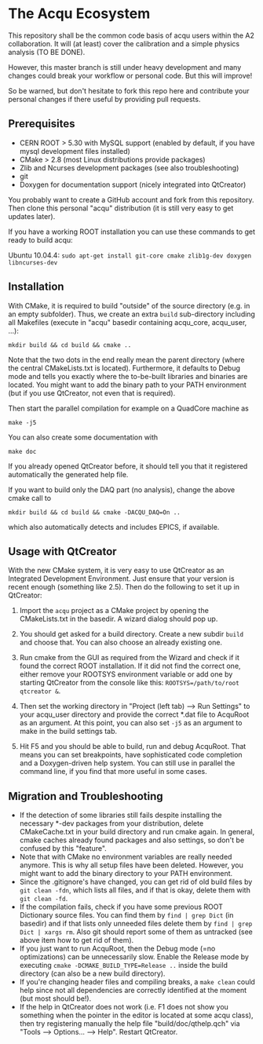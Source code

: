 The Acqu Ecosystem
==================

This repository shall be the common code basis of acqu users within
the A2 collaboration. It will (at least) cover the calibration and a
simple physics analysis (TO BE DONE).

However, this master branch is still under heavy development and many
changes could break your workflow or personal code. But this will
improve!

So be warned, but don't hesitate to fork this repo here and contribute
your personal changes if there useful by providing pull requests.


Prerequisites
-------------

* CERN ROOT > 5.30 with MySQL support (enabled by default, if you have mysql development files installed)
* CMake > 2.8 (most Linux distributions provide packages) 
* Zlib and Ncurses development packages (see also troubleshooting)
* git 
* Doxygen for documentation support (nicely integrated into QtCreator)

You probably want to create a GitHub account and fork from this
repository. Then clone this personal "acqu" distribution (it is still
very easy to get updates later).

If you have a working ROOT installation you can use these commands to get
ready to build acqu:

Ubuntu 10.04.4:
 `sudo apt-get install git-core cmake zlib1g-dev doxygen libncurses-dev`



Installation
------------

With CMake, it is required to build "outside" of the source
directory (e.g. in an empty subfolder). Thus, we create an extra
`build` sub-directory including all Makefiles (execute in "acqu"
basedir containing acqu\_core, acqu\_user, ...):

`mkdir build && cd build && cmake ..`

Note that the two dots in the end really mean the parent directory
(where the central CMakeLists.txt is located). Furthermore, it
defaults to Debug mode and tells you exactly where the to-be-built
libraries and binaries are located. You might want to add the binary
path to your PATH environment (but if you use QtCreator, not even that
is required).

Then start the parallel compilation for example on a QuadCore machine as 

`make -j5`

You can also create some documentation with 

`make doc` 

If you already opened QtCreator before, it should tell you that it
registered automatically the generated help file.

If you want to build only the DAQ part (no analysis), change the above
cmake call to 

`mkdir build && cd build && cmake -DACQU_DAQ=On ..`

which also automatically detects and includes EPICS, if available.


Usage with QtCreator
--------------------

With the new CMake system, it is very easy to use QtCreator as an
Integrated Development Environment. Just ensure that your version is
recent enough (something like 2.5). Then do the following to set it up
in QtCreator: 

1. Import the `acqu` project as a CMake project by opening the
CMakeLists.txt in the basedir. A wizard dialog should pop up.

2. You should get asked for a build directory. Create a new subdir
`build` and choose that. You can also choose an already existing one.

3. Run cmake from the GUI as required from the Wizard and check if it
found the correct ROOT installation. If it did not find the correct
one, either remove your ROOTSYS environment variable or add one by
starting QtCreator from the console like this: `ROOTSYS=/path/to/root
qtcreator &`.

4. Then set the working directory in "Project (left tab) --> Run
 Settings" to your acqu_user directory and provide the correct *.dat
 file to AcquRoot as an argument. At this point, you can also set
 `-j5` as an argument to make in the build settings tab.

5. Hit F5 and you should be able to build, run and debug AcquRoot.
That means you can set breakpoints, have sophisticated code completion
and a Doxygen-driven help system. You can still use in parallel the
command line, if you find that more useful in some cases.


Migration and Troubleshooting
-----------------------------

* If the detection of some libraries still fails despite installing
  the necessary *-dev packages from your distribution, delete
  CMakeCache.txt in your build directory and run cmake again. In
  general, cmake caches already found packages and also settings, so
  don't be confused by this "feature".
* Note that with CMake no environment variables are really needed
  anymore. This is why all setup files have been deleted. However, you
  might want to add the binary directory to your PATH environment.
* Since the .gitignore's have changed, you can get rid of old build
  files by `git clean -fdn`, which lists all files, and if that is
  okay, delete them with `git clean -fd`.  
* If the compilation fails, check if you have some previous ROOT
  Dictionary source files. You can find them by `find | grep Dict` (in
  basedir) and if that lists only unneeded files delete them by `find
  | grep Dict | xargs rm`. Also git should report some of them as
  untracked (see above item how to get rid of them).
* If you just want to run AcquRoot, then the Debug mode (=no
  optimizations) can be unnecessarily slow. Enable the Release mode by
  executing `cmake -DCMAKE_BUILD_TYPE=Release ..` inside the build
  directory (can also be a new build directory).
* If you're changing header files and compiling breaks, a `make clean`
  could help since not all dependencies are correctly identified at
  the moment (but most should be!).
* If the help in QtCreator does not work (i.e. F1 does not show you
  something when the pointer in the editor is located at some acqu
  class), then try registering manually the help file
  "build/doc/qthelp.qch" via "Tools --> Options... --> Help". Restart
  QtCreator.

